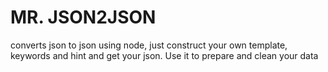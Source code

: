 # MR. JSON2JSON
converts json to json using node, just construct your own template, keywords and hint and get your json. Use it to prepare and clean your data
